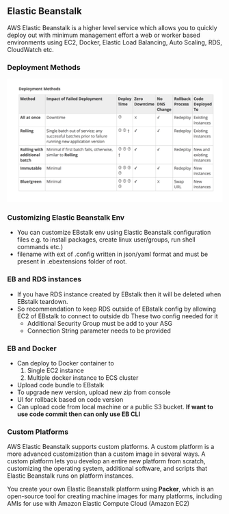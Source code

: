 
## Elastic Beanstalk 

AWS Elastic Beanstalk is a higher level service which allows you to quickly deploy out with minimum management effort a web or worker based environments using EC2, Docker, Elastic Load Balancing, Auto Scaling, RDS, CloudWatch etc.

### Deployment Methods

![Deployment Methods](images/eb-deployment.png)

### Customizing Elastic Beanstalk Env

- You can customize EBstalk env using Elastic Beanstalk configuration files e.g. to install packages, create linux user/groups, run shell commands etc.)
- filename with ext of .config written in json/yaml format and must be present in .ebextensions folder of root.

### EB and RDS instances

- If you have RDS instance created by EBstalk then it will be deleted when EBstalk teardown.
- So recommendation to keep RDS outside of EBstalk config by allowing EC2 of EBstalk to connect to outside db
  These two config needed for it
  - Additional Security Group must be add to your ASG
  - Connection String parameter needs to be provided 

### EB and Docker
- Can deploy to Docker container to 
  1. Single EC2 instance
  2. Multiple docker instance to ECS cluster
- Upload code bundle to EBstalk
- To upgrade new version, upload new zip from console
- UI for rollback based on code version
- Can upload code from local machine or a public S3 bucket. __If want to use code commit then can only use EB CLI__

### Custom Platforms

AWS Elastic Beanstalk supports custom platforms. A custom platform is a more advanced customization than a custom image in several ways. A custom platform lets you develop an entire new platform from scratch, customizing the operating system, additional software, and scripts that Elastic Beanstalk runs on platform instances.

You create your own Elastic Beanstalk platform using __Packer__, which is an open-source tool for creating machine images for many platforms, including AMIs for use with Amazon Elastic Compute Cloud (Amazon EC2)